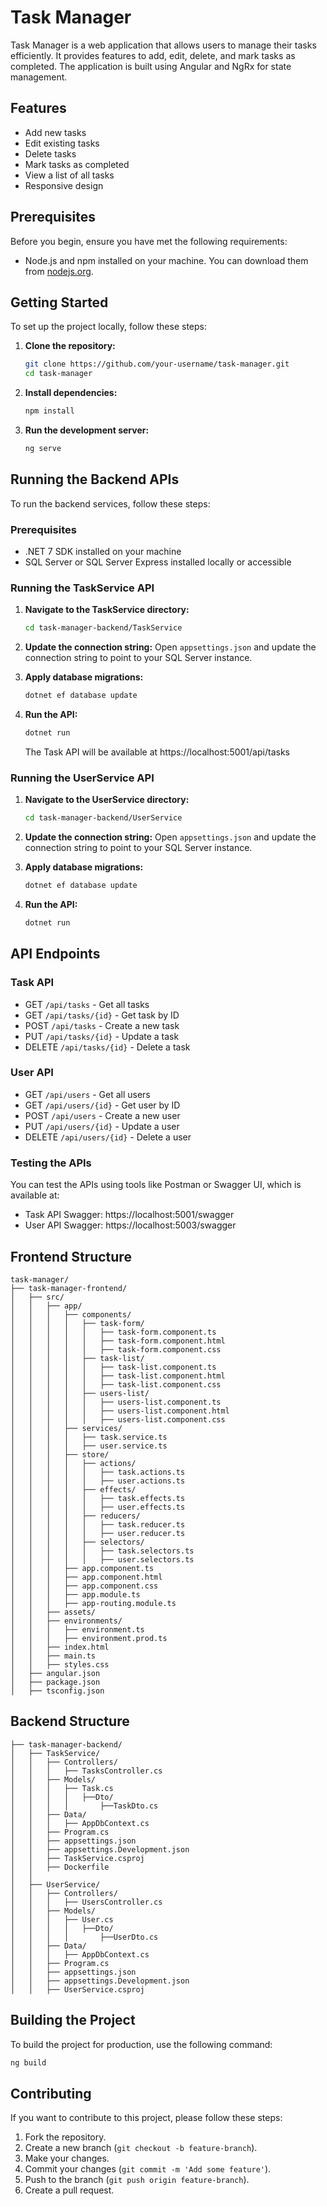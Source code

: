 # Task Manager

Task Manager is a web application that allows users to manage their tasks efficiently. It provides features to add, edit, delete, and mark tasks as completed. The application is built using Angular and NgRx for state management.

## Features

- Add new tasks
- Edit existing tasks
- Delete tasks
- Mark tasks as completed
- View a list of all tasks
- Responsive design

## Prerequisites

Before you begin, ensure you have met the following requirements:

- Node.js and npm installed on your machine. You can download them from [nodejs.org](https://nodejs.org/).

## Getting Started

To set up the project locally, follow these steps:

1. **Clone the repository:**

   ```bash
   git clone https://github.com/your-username/task-manager.git
   cd task-manager
   ```

2. **Install dependencies:**

   ```bash
   npm install
   ```

3. **Run the development server:**

   ```bash
   ng serve
   ```

## Running the Backend APIs

To run the backend services, follow these steps:

### Prerequisites
- .NET 7 SDK installed on your machine
- SQL Server or SQL Server Express installed locally or accessible

### Running the TaskService API

1. **Navigate to the TaskService directory:**
   ```bash
   cd task-manager-backend/TaskService
   ```

2. **Update the connection string:**
   Open `appsettings.json` and update the connection string to point to your SQL Server instance.

3. **Apply database migrations:**
   ```bash
   dotnet ef database update
   ```

4. **Run the API:**
   ```bash
   dotnet run
   ```

   The Task API will be available at https://localhost:5001/api/tasks

### Running the UserService API

1. **Navigate to the UserService directory:**
   ```bash
   cd task-manager-backend/UserService
   ```

2. **Update the connection string:**
   Open `appsettings.json` and update the connection string to point to your SQL Server instance.

3. **Apply database migrations:**
   ```bash
   dotnet ef database update
   ```

4. **Run the API:**
   ```bash
   dotnet run
   ```

## API Endpoints

### Task API
- GET `/api/tasks` - Get all tasks
- GET `/api/tasks/{id}` - Get task by ID
- POST `/api/tasks` - Create a new task
- PUT `/api/tasks/{id}` - Update a task
- DELETE `/api/tasks/{id}` - Delete a task

### User API
- GET `/api/users` - Get all users
- GET `/api/users/{id}` - Get user by ID
- POST `/api/users` - Create a new user
- PUT `/api/users/{id}` - Update a user
- DELETE `/api/users/{id}` - Delete a user

### Testing the APIs
You can test the APIs using tools like Postman or Swagger UI, which is available at:

- Task API Swagger: https://localhost:5001/swagger
- User API Swagger: https://localhost:5003/swagger

## Frontend Structure

```
task-manager/
├── task-manager-frontend/
│   ├── src/
│   │   ├── app/
│   │   │   ├── components/
│   │   │   │   ├── task-form/
│   │   │   │   │   ├── task-form.component.ts
│   │   │   │   │   ├── task-form.component.html
│   │   │   │   │   ├── task-form.component.css
│   │   │   │   ├── task-list/
│   │   │   │   │   ├── task-list.component.ts
│   │   │   │   │   ├── task-list.component.html
│   │   │   │   │   ├── task-list.component.css
│   │   │   │   ├── users-list/
│   │   │   │   │   ├── users-list.component.ts
│   │   │   │   │   ├── users-list.component.html
│   │   │   │   │   ├── users-list.component.css
│   │   │   ├── services/
│   │   │   │   ├── task.service.ts
│   │   │   │   ├── user.service.ts
│   │   │   ├── store/
│   │   │   │   ├── actions/
│   │   │   │   │   ├── task.actions.ts
│   │   │   │   │   ├── user.actions.ts
│   │   │   │   ├── effects/
│   │   │   │   │   ├── task.effects.ts
│   │   │   │   │   ├── user.effects.ts
│   │   │   │   ├── reducers/
│   │   │   │   │   ├── task.reducer.ts
│   │   │   │   │   ├── user.reducer.ts
│   │   │   │   ├── selectors/
│   │   │   │   │   ├── task.selectors.ts
│   │   │   │   │   ├── user.selectors.ts
│   │   │   ├── app.component.ts
│   │   │   ├── app.component.html
│   │   │   ├── app.component.css
│   │   │   ├── app.module.ts
│   │   │   ├── app-routing.module.ts
│   │   ├── assets/
│   │   ├── environments/
│   │   │   ├── environment.ts
│   │   │   ├── environment.prod.ts
│   │   ├── index.html
│   │   ├── main.ts
│   │   ├── styles.css
│   ├── angular.json
│   ├── package.json
│   ├── tsconfig.json
```

## Backend Structure

```
├── task-manager-backend/
│   ├── TaskService/
│   │   ├── Controllers/
│   │   │   ├── TasksController.cs
│   │   ├── Models/
│   │   │   ├── Task.cs
│   │   │   │   ├──Dto/
│   │   │   │       ├──TaskDto.cs
│   │   ├── Data/
│   │   │   ├── AppDbContext.cs
│   │   ├── Program.cs
│   │   ├── appsettings.json
│   │   ├── appsettings.Development.json
│   │   ├── TaskService.csproj
│   │   ├── Dockerfile
│   │
│   ├── UserService/
│   │   ├── Controllers/
│   │   │   ├── UsersController.cs
│   │   ├── Models/
│   │   │   ├── User.cs
│   │   │   │   ├──Dto/
│   │   │   │       ├──UserDto.cs
│   │   ├── Data/
│   │   │   ├── AppDbContext.cs
│   │   ├── Program.cs
│   │   ├── appsettings.json
│   │   ├── appsettings.Development.json
│   │   ├── UserService.csproj
```

## Building the Project

To build the project for production, use the following command:

```bash
ng build
```

## Contributing

If you want to contribute to this project, please follow these steps:

1. Fork the repository.
2. Create a new branch (`git checkout -b feature-branch`).
3. Make your changes.
4. Commit your changes (`git commit -m 'Add some feature'`).
5. Push to the branch (`git push origin feature-branch`).
6. Create a pull request.
